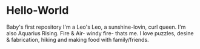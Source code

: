 # Hello-World
Baby's first repository
I'm a Leo's Leo, a sunshine-lovin, curl queen.  I'm also Aquarius Rising. Fire & Air- windy fire- thats me.  I love puzzles, desine & fabrication, hiking and making food with family/friends. 
